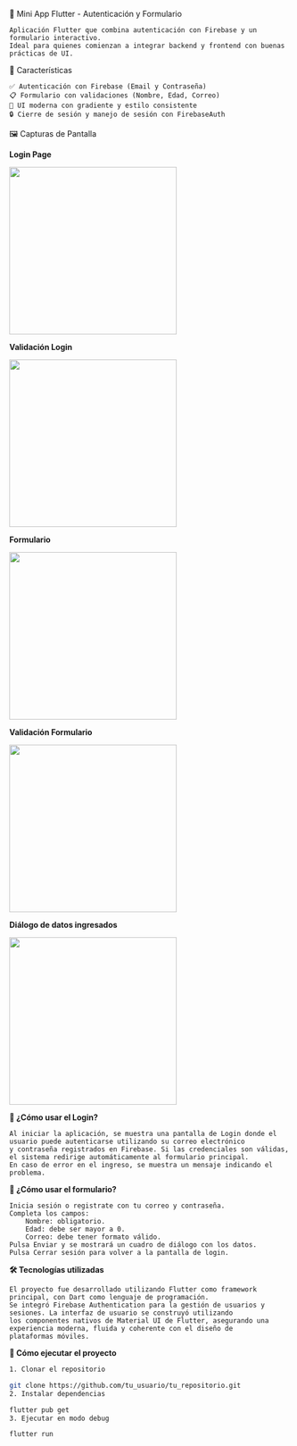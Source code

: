 📱 Mini App Flutter - Autenticación y Formulario

    Aplicación Flutter que combina autenticación con Firebase y un formulario interactivo. 
    Ideal para quienes comienzan a integrar backend y frontend con buenas prácticas de UI.

🔐 Características

    ✅ Autenticación con Firebase (Email y Contraseña)
    📋 Formulario con validaciones (Nombre, Edad, Correo)
    🎨 UI moderna con gradiente y estilo consistente
    🔒 Cierre de sesión y manejo de sesión con FirebaseAuth

🖼️ Capturas de Pantalla

**Login Page**

<img src="https://github.com/user-attachments/assets/ac84217c-780c-445a-9e9d-caaaa5c0f0c1" width="300" />

**Validación Login**

<img src="https://github.com/user-attachments/assets/359619a1-8e90-4d83-b8df-928f7cd5ba28" width="300" />

**Formulario**

<img src="https://github.com/user-attachments/assets/13370706-ace6-4c71-a190-8137d21923e8" width="300" />

**Validación Formulario**

<img src="https://github.com/user-attachments/assets/365e61dd-9928-4bcd-8b4a-bead2e26f787" width="300" />

**Diálogo de datos ingresados**

<img src="https://github.com/user-attachments/assets/7657cb65-3f23-4d0b-a8e1-dc80f15fb081" width="300" />

**🧾 ¿Cómo usar el Login?**

    Al iniciar la aplicación, se muestra una pantalla de Login donde el usuario puede autenticarse utilizando su correo electrónico 
    y contraseña registrados en Firebase. Si las credenciales son válidas, el sistema redirige automáticamente al formulario principal. 
    En caso de error en el ingreso, se muestra un mensaje indicando el problema.
    
**🧾 ¿Cómo usar el formulario?**

    Inicia sesión o registrate con tu correo y contraseña.
    Completa los campos:
        Nombre: obligatorio.
        Edad: debe ser mayor a 0.
        Correo: debe tener formato válido.
    Pulsa Enviar y se mostrará un cuadro de diálogo con los datos.
    Pulsa Cerrar sesión para volver a la pantalla de login.

**🛠️ Tecnologías utilizadas**

    El proyecto fue desarrollado utilizando Flutter como framework principal, con Dart como lenguaje de programación. 
    Se integró Firebase Authentication para la gestión de usuarios y sesiones. La interfaz de usuario se construyó utilizando 
    los componentes nativos de Material UI de Flutter, asegurando una experiencia moderna, fluida y coherente con el diseño de 
    plataformas móviles.
**🚀 Cómo ejecutar el proyecto**

```bash
1. Clonar el repositorio

git clone https://github.com/tu_usuario/tu_repositorio.git
2. Instalar dependencias

flutter pub get
3. Ejecutar en modo debug

flutter run
